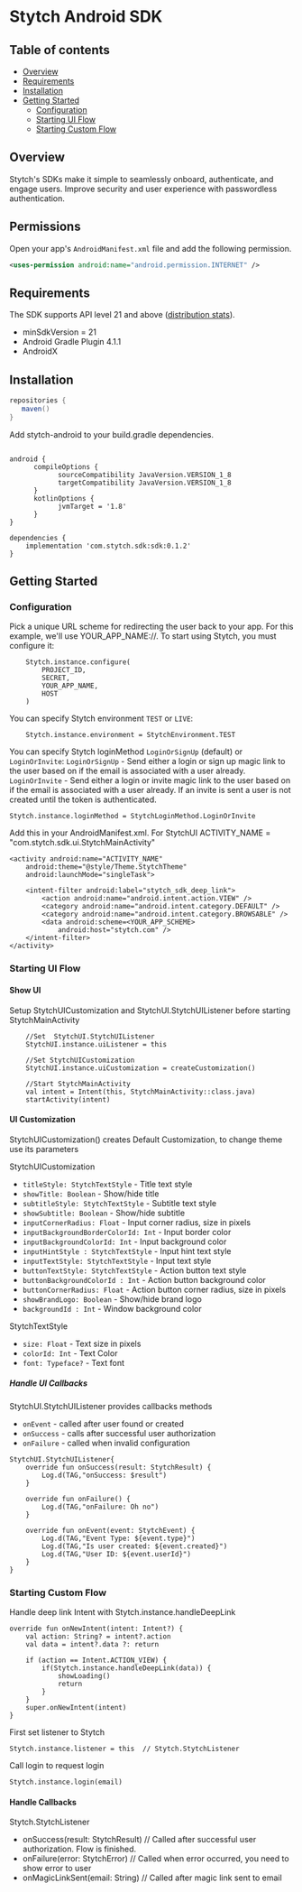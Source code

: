 # Stytch Android SDK

## Table of contents

* [Overview](#overview)
* [Requirements](#requirements)
* [Installation](#installation)
* [Getting Started](#getting-started)
  * [Configuration](#configuration)
  * [Starting UI Flow](#starting-ui-flow)
  * [Starting Custom Flow](#starting-custom-flow)

## Overview

Stytch's SDKs make it simple to seamlessly onboard, authenticate, and engage users. Improve security and user experience with passwordless authentication.

## Permissions

Open your app's `AndroidManifest.xml` file and add the following permission.

```xml
<uses-permission android:name="android.permission.INTERNET" />
```

## Requirements

The SDK supports API level 21 and above ([distribution stats](https://developer.android.com/about/dashboards/index.html)).

- minSdkVersion = 21
- Android Gradle Plugin 4.1.1
- AndroidX

## Installation

```gradle
repositories {
   maven()
}
```

Add stytch-android to your build.gradle dependencies.

```app-gradle

android {
      compileOptions {
            sourceCompatibility JavaVersion.VERSION_1_8
            targetCompatibility JavaVersion.VERSION_1_8
      }
      kotlinOptions {
            jvmTarget = '1.8'
      }
}
            
dependencies {
    implementation 'com.stytch.sdk:sdk:0.1.2'
}
```

## Getting Started

### Configuration

Pick a unique URL scheme for redirecting the user back to your app.
For this example, we'll use YOUR_APP_NAME://.
To start using Stytch, you must configure it:

```
    Stytch.instance.configure(
        PROJECT_ID,
        SECRET,
        YOUR_APP_NAME,
        HOST
    )
```

You can specify Stytch environment `TEST` or `LIVE`:

```
    Stytch.instance.environment = StytchEnvironment.TEST
```

You can specify Stytch loginMethod `LoginOrSignUp` (default) or `LoginOrInvite`:
`LoginOrSignUp`  - Send either a login or sign up magic link to the user based on if the email is associated with a user already. 
`LoginOrInvite` - Send either a login or invite magic link to the user based on if the email is associated with a user already. If an invite is sent a user is not created until the token is authenticated. 
```
Stytch.instance.loginMethod = StytchLoginMethod.LoginOrInvite
```

Add this in your AndroidManifest.xml.
For StytchUI ACTIVITY_NAME = "com.stytch.sdk.ui.StytchMainActivity"

```
<activity android:name="ACTIVITY_NAME"
    android:theme="@style/Theme.StytchTheme"
    android:launchMode="singleTask">

    <intent-filter android:label="stytch_sdk_deep_link">
        <action android:name="android.intent.action.VIEW" />
        <category android:name="android.intent.category.DEFAULT" />
        <category android:name="android.intent.category.BROWSABLE" />
        <data android:scheme=<YOUR_APP_SCHEME>
            android:host="stytch.com" />
    </intent-filter>
</activity>
```

### Starting UI Flow

#### Show UI

Setup StytchUICustomization and StytchUI.StytchUIListener before starting StytchMainActivity

```
    //Set  StytchUI.StytchUIListener
    StytchUI.instance.uiListener = this

    //Set StytchUICustomization
    StytchUI.instance.uiCustomization = createCustomization()

    //Start StytchMainActivity
    val intent = Intent(this, StytchMainActivity::class.java)
    startActivity(intent)
```

#### UI Customization

StytchUICustomization() creates Default Customization, to change theme use its parameters

StytchUICustomization
- `titleStyle: StytchTextStyle` - Title text style
- `showTitle: Boolean` - Show/hide title
- `subtitleStyle: StytchTextStyle` - Subtitle text style
- `showSubtitle: Boolean` - Show/hide subtitle
- `inputCornerRadius: Float` - Input corner radius, size in pixels
- `inputBackgroundBorderColorId: Int` - Input border color
- `inputBackgroundColorId: Int` - Input background color
- `inputHintStyle : StytchTextStyle` - Input hint text style
- `inputTextStyle: StytchTextStyle` - Input text style
- `buttonTextStyle: StytchTextStyle` - Action button text style
- `buttonBackgroundColorId : Int` - Action button background color
- `buttonCornerRadius: Float` - Action button corner radius, size in pixels
- `showBrandLogo: Boolean` - Show/hide brand logo
- `backgroundId : Int` - Window background color

StytchTextStyle
- `size: Float` - Text size in pixels
- `colorId: Int` - Text Color
- `font: Typeface?` - Text font

##### Handle UI Callbacks

StytchUI.StytchUIListener provides callbacks methods
- `onEvent` - called after user found or created
- `onSuccess` - calls after successful user authorization
- `onFailure` - called when invalid configuration

```
StytchUI.StytchUIListener{
    override fun onSuccess(result: StytchResult) {
        Log.d(TAG,"onSuccess: $result")
    }

    override fun onFailure() {
        Log.d(TAG,"onFailure: Oh no")
    }
    
    override fun onEvent(event: StytchEvent) {
        Log.d(TAG,"Event Type: ${event.type}")
        Log.d(TAG,"Is user created: ${event.created}")
        Log.d(TAG,"User ID: ${event.userId}")
    }
}
```

### Starting Custom Flow


Handle deep link Intent with Stytch.instance.handleDeepLink
```
override fun onNewIntent(intent: Intent?) {
    val action: String? = intent?.action
    val data = intent?.data ?: return

    if (action == Intent.ACTION_VIEW) {
        if(Stytch.instance.handleDeepLink(data)) {
            showLoading()
            return
        }
    }
    super.onNewIntent(intent)
}
```

First set listener to Stytch
```
Stytch.instance.listener = this  // Stytch.StytchListener
```

Call login to request login
```
Stytch.instance.login(email)
```

#### Handle Callbacks

Stytch.StytchListener
- onSuccess(result: StytchResult) // Called after successful user authorization. Flow is finished.
- onFailure(error: StytchError) // Called when error occurred, you need to show error to user
- onMagicLinkSent(email: String) // Called after magic link sent to email
